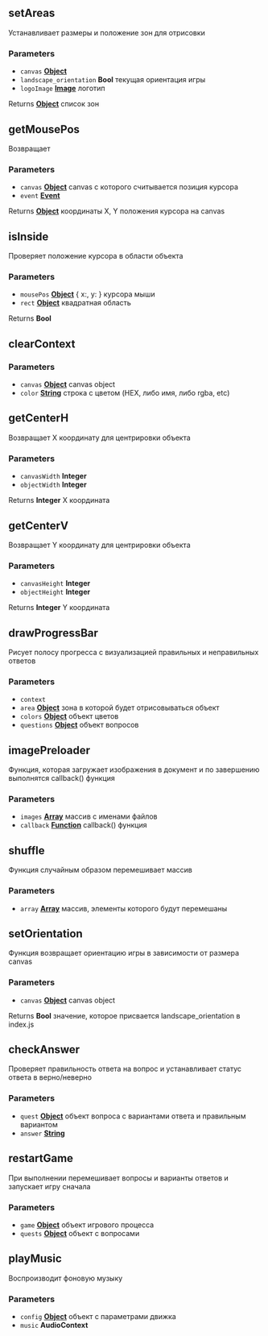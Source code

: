 <!-- Generated by documentation.js. Update this documentation by updating the source code. -->

## setAreas

Устанавливает размеры и положение зон для отрисовки

### Parameters

*   `canvas` **[Object][1]** 
*   `landscape_orientation` **Bool** текущая ориентация игры
*   `logoImage` **[Image][2]** логотип

Returns **[Object][1]** список зон

## getMousePos

Возвращает

### Parameters

*   `canvas` **[Object][1]** canvas с которого считывается позиция курсора
*   `event` **[Event][3]** 

Returns **[Object][1]** координаты X, Y положения курсора на canvas

## isInside

Проверяет положение курсора в области объекта

### Parameters

*   `mousePos` **[Object][1]** { x:, y: } курсора мыши
*   `rect` **[Object][1]** квадратная область

Returns **Bool** 

## clearContext

### Parameters

*   `canvas` **[Object][1]** canvas object
*   `color` **[String][4]** строка с цветом (HEX, либо имя, либо rgba, etc)

## getCenterH

Возвращает X координату для центрировки объекта

### Parameters

*   `canvasWidth` **Integer** 
*   `objectWidth` **Integer** 

Returns **Integer** X координата

## getCenterV

Возвращает Y координату для центрировки объекта

### Parameters

*   `canvasHeight` **Integer** 
*   `objectHeight` **Integer** 

Returns **Integer** Y координата

## drawProgressBar

Рисует полосу прогресса с визуализацией правильных и неправильных ответов

### Parameters

*   `context`  
*   `area` **[Object][1]** зона в которой будет отрисовываться объект
*   `colors` **[Object][1]** объект цветов
*   `questions` **[Object][1]** объект вопросов

## imagePreloader

Функция, которая загружает изображения в документ
и по завершению выполнятся callback() функция

### Parameters

*   `images` **[Array][5]** массив с именами файлов
*   `callback` **[Function][6]** callback() функция

## shuffle

Функция случайным образом перемешивает массив

### Parameters

*   `array` **[Array][5]** массив, элементы которого будут перемешаны

## setOrientation

Функция возвращает ориентацию игры в зависимости от размера canvas

### Parameters

*   `canvas` **[Object][1]** canvas object

Returns **Bool** значение, которое присвается landscape_orientation в index.js

## checkAnswer

Проверяет правильность ответа на вопрос и устанавливает статус ответа в верно/неверно

### Parameters

*   `quest` **[Object][1]** объект вопроса с вариантами ответа и правильным вариантом
*   `answer` **[String][4]** 

## restartGame

При выполнении перемешивает вопросы и варианты ответов и запускает игру сначала

### Parameters

*   `game` **[Object][1]** объект игрового процесса
*   `quests` **[Object][1]** объект с вопросами

## playMusic

Воспроизводит фоновую музыку

### Parameters

*   `config` **[Object][1]** объект с параметрами движка
*   `music` **AudioContext** 

[1]: https://developer.mozilla.org/docs/Web/JavaScript/Reference/Global_Objects/Object

[2]: https://developer.mozilla.org/docs/Web/API/HTMLImageElement/Image

[3]: https://developer.mozilla.org/docs/Web/API/Event

[4]: https://developer.mozilla.org/docs/Web/JavaScript/Reference/Global_Objects/String

[5]: https://developer.mozilla.org/docs/Web/JavaScript/Reference/Global_Objects/Array

[6]: https://developer.mozilla.org/docs/Web/JavaScript/Reference/Statements/function
